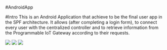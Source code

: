 #AndroidApp

#Intro
This is an Android Application that achieve to be the final user app in the SPF architecture. It allows (after completing a login form), to connect every user with the centralized controller and to retrieve information from the Programmable IoT Gateway according to their requests.

<img src="https://cloud.githubusercontent.com/assets/6001802/11014412/42dca4a4-8535-11e5-84b6-5b9d3e85a097.png" />
<img src="https://cloud.githubusercontent.com/assets/6001802/11014413/430cc6b6-8535-11e5-81ae-2529efece7ed.png" />
<img src="https://cloud.githubusercontent.com/assets/6001802/11014414/43141ace-8535-11e5-9916-e313fdc725fe.png" />
